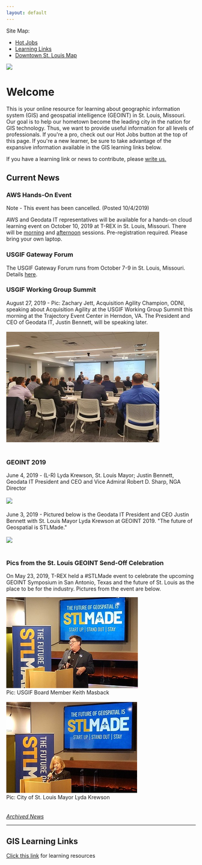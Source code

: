 ```yaml
---
layout: default
---
```

Site Map:
<ul>
  <li><a href="/stlgis/pages/hot-jobs.html">Hot Jobs</a></li>
  <li><a href="/stlgis/pages/learn.html">Learning Links</a></li>
  <li><a href="/stlgis/pages/map.html">Downtown St. Louis Map</a></li>
</ul>
<img src="https://cherylhughey.github.io/img/usgs-bar.jpg">

# Welcome
This is your online resource for learning about geographic information system (GIS) and geospatial intelligence (GEOINT) in St. Louis, Missouri. Our goal is to help our hometown become the leading city in the nation for GIS technology. Thus, we want to provide useful information for all levels of professionals. If you're a pro, check out our Hot Jobs button at the top of this page. If you're a new learner, be sure to take advantage of the expansive information available in the GIS learning links below.

If you have a learning link or news to contribute, please <a href="mailto:cheryl.hughey@geodatait.com">write us.</a>

## Current News

### AWS Hands-On Event
Note - This event has been cancelled. (Posted 10/4/2019)

AWS and Geodata IT representatives will be available for a hands-on cloud learning event on October 10, 2019 at T-REX in St. Louis, Missouri. There will be <a href="https://www.eventbrite.com/e/aws-hands-on-learning-morning-session-tickets-73595731815">morning</a> and <a href="https://www.eventbrite.com/e/aws-hands-on-learning-afternoon-session-tickets-73599180129">afternoon</a> sessions. Pre-registration required. Please bring your own laptop.

### USGIF Gateway Forum 
The USGIF Gateway Forum runs from October 7-9 in St. Louis, Missouri. Details <a href="https://usgif.org/events/GeoGatewayForum">here</a>.

### USGIF Working Group Summit
August 27, 2019 - Pic: Zachary Jett, Acquisition Agility Champion, ODNI, speaking about Acquisition Agility at the USGIF Working Group Summit this morning at the Trajectory Event Center in Herndon, VA. The President and CEO of Geodata IT, Justin Bennett, will be speaking later.<br>
<br>
<img src="assets/images/usgif2.jpg">
<br>
<br>

### GEOINT 2019
June 4, 2019 - (L-R) Lyda Krewson, St. Louis Mayor; Justin Bennett, Geodata IT President and CEO and Vice Admiral Robert D. Sharp, NGA Director<br>
<br>
<img src="assets/images/geoint2019b.jpg">
<br>
<br>
June 3, 2019 - Pictured below is the Geodata IT President and CEO Justin Bennett with St. Louis Mayor Lyda Krewson at GEOINT 2019.
"The future of Geospatial is STLMade."<br>
<br>
<img src="assets/images/geoint2019.jpg">
<br>
<br>

### Pics from the St. Louis GEOINT Send-Off Celebration 
On May 23, 2019, T-REX held a #STLMade event to celebrate the upcoming GEOINT Symposium in San Antonio, Texas and the future of St. Louis as the place to be for the industry. Pictures from the event are below.

<img src="https://raw.githubusercontent.com/cherylhughey/stlgis/master/assets/images/stlmade1.jpg"><br>
Pic: USGIF Board Member Keith Masback<br>
<br>
<img src="https://raw.githubusercontent.com/cherylhughey/stlgis/master/assets/images/stlmade2.jpg"><br>
Pic: City of St. Louis Mayor Lyda Krewson<br>
<br>
<br>
<a href="https://github.com/cherylhughey/stlgis/blob/master/archives.md"><i>Archived News</i></a>
<br>
<hr>


## GIS Learning Links
[Click this link](./learn.html) for learning resources
